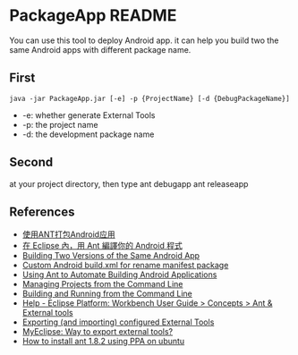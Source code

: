 PackageApp README
=============

You can use this tool to deploy Android app. it can help you build two the same Android apps with different package name.

First
-------
	java -jar PackageApp.jar [-e] -p {ProjectName} [-d {DebugPackageName}]
* -e: whether generate External Tools
* -p: the project name
* -d: the development package name

Second
-------
at your project directory, then type
	ant debugapp
	ant releaseapp

References
-------
* [使用ANT打包Android应用](http://blog.csdn.net/liuhe688/article/details/6679879)
* [在 Eclipse 內，用 Ant 編譯你的 Android 程式](http://ysl-paradise.blogspot.com/2008/09/eclipse-ant-android.html)
* [Building Two Versions of the Same Android App](http://blog.uncommons.org/2010/07/19/building-two-versions-of-the-same-android-app/)
* [Custom Android build.xml for rename manifest package](http://stackoverflow.com/questions/3360349/custom-android-build-xml-for-rename-manifest-package)
* [Using Ant to Automate Building Android Applications](http://www.androidengineer.com/2010/06/using-ant-to-automate-building-android.html)
* [Managing Projects from the Command Line](http://developer.android.com/guide/developing/projects/projects-cmdline.html)
* [Building and Running from the Command Line](http://developer.android.com/guide/developing/building/building-cmdline.html#ReleaseMode)
* [Help - Eclipse Platform: Workbench User Guide > Concepts > Ant & External tools](http://help.eclipse.org/helios/index.jsp?topic=%2Forg.eclipse.platform.doc.user%2Fconcepts%2Fconcepts-exttools.htm)
* [Exporting (and importing) configured External Tools](http://www.eclipse.org/forums/index.php/m/253635/)
* [MyEclipse: Way to export external tools?](http://www.myeclipseide.com/PNphpBB2-printview-t-11970-start-0.html)
* [How to install ant 1.8.2 using PPA on ubuntu](http://www.ubuntugeek.com/how-to-install-ant-1-8-2-using-ppa-on-ubuntu.html)
